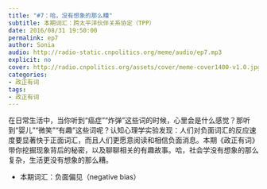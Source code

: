 ```yaml
---
title: "#7：哈，没有想象的那么糟"
subtitle: 本期词汇：跨太平洋伙伴关系协定（TPP）
date: 2016/08/31 19:50:00
permalink: ep7
author: Sonia
audio: http://radio-static.cnpolitics.org/meme/audio/ep7.mp3
explicit: no
cover: http://radio.cnpolitics.org/assets/cover/meme-cover1400-v1.0.jpg
categories:
- 政正有词
tags:
- 政正有词
---
```


在日常生活中，当你听到“癌症”“炸弹”这些词的时候，心里会是什么感觉？那听到“婴儿”“微笑”“有趣”这些词呢？认知心理学实验发现：人们对负面词汇的反应速度要显著快于正面词汇，而且人们更愿意阅读和相信负面消息。本期《政正有词》带你挖掘现象背后的秘密，以及聊聊相关的有趣故事。哈，社会学没有想象的那么复杂，生活更没有想象的那么糟。

- 本期词汇：负面偏见（negative bias）
